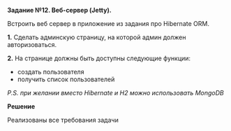 **Задание №12. Веб-сервер (Jetty).**

Встроить веб сервер в приложение из задания про Hibernate ORM.

**1.** Сделать админскую страницу, на которой админ должен авторизоваться.

**2.** На странице должны быть доступны следующие функции:
- создать пользователя
- получить список пользователей

_P.S. при желании вместо Hibernate и H2 можно использовать MongoDB_

**Решение**

Реализованы все требования задачи